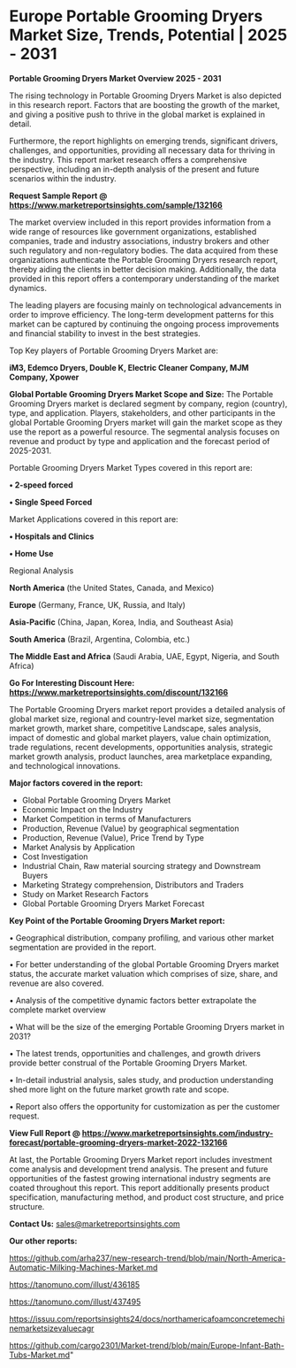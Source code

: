 # Europe Portable Grooming Dryers Market Size, Trends, Potential | 2025 - 2031

<Strong> Portable Grooming Dryers Market Overview 2025 - 2031</strong>

The rising technology in Portable Grooming Dryers Market is also depicted in this research report. Factors that are boosting the growth of the market, and giving a positive push to thrive in the global market is explained in detail.

Furthermore, the report highlights on emerging trends, significant drivers, challenges, and opportunities, providing all necessary data for thriving in the industry. This report market research offers a comprehensive perspective, including an in-depth analysis of the present and future scenarios within the industry.

<strong>Request Sample Report @ <a href=https://www.marketreportsinsights.com/sample/132166>https://www.marketreportsinsights.com/sample/132166</a></strong>

The market overview included in this report provides information from a wide range of resources like government organizations, established companies, trade and industry associations, industry brokers and other such regulatory and non-regulatory bodies. The data acquired from these organizations authenticate the Portable Grooming Dryers research report, thereby aiding the clients in better decision making. Additionally, the data provided in this report offers a contemporary understanding of the market dynamics.

The leading players are focusing mainly on technological advancements in order to improve efficiency. The long-term development patterns for this market can be captured by continuing the ongoing process improvements and financial stability to invest in the best strategies.

Top Key players of Portable Grooming Dryers Market are:

<strong>iM3, Edemco Dryers, Double K, Electric Cleaner Company, MJM Company, Xpower</strong>

<strong><b>Global Portable Grooming Dryers Market Scope and Size:</b></strong>
The Portable Grooming Dryers market is declared segment by company, region (country), type, and application. Players, stakeholders, and other participants in the global Portable Grooming Dryers market will gain the market scope as they use the report as a powerful resource. The segmental analysis focuses on revenue and product by type and application and the forecast period of 2025-2031.

Portable Grooming Dryers Market Types covered in this report are:

<strong>• 2-speed forced

• Single Speed Forced</strong>

Market Applications covered in this report are:

<strong>• Hospitals and Clinics

• Home Use</strong> 

Regional Analysis

<strong>North America</strong> (the United States, Canada, and Mexico)

<strong>Europe</strong> (Germany, France, UK, Russia, and Italy)

<strong>Asia-Pacific</strong> (China, Japan, Korea, India, and Southeast Asia)

<strong>South America</strong> (Brazil, Argentina, Colombia, etc.)

<strong>The Middle East and Africa</strong> (Saudi Arabia, UAE, Egypt, Nigeria, and South Africa)

<strong>Go For Interesting Discount Here: <a href=https://www.marketreportsinsights.com/discount/132166>https://www.marketreportsinsights.com/discount/132166</a></strong>

The Portable Grooming Dryers market report provides a detailed analysis of global market size, regional and country-level market size, segmentation market growth, market share, competitive Landscape, sales analysis, impact of domestic and global market players, value chain optimization, trade regulations, recent developments, opportunities analysis, strategic market growth analysis, product launches, area marketplace expanding, and technological innovations.

<strong><b>Major factors covered in the report:</b></strong>
<ul>
  <li>Global Portable Grooming Dryers Market </li>
  <li>Economic Impact on the Industry</li>
  <li>Market Competition in terms of Manufacturers</li>
  <li>Production, Revenue (Value) by geographical segmentation</li>
  <li>Production, Revenue (Value), Price Trend by Type</li>
  <li>Market Analysis by Application</li>
  <li>Cost Investigation</li>
  <li>Industrial Chain, Raw material sourcing strategy and Downstream Buyers</li>
  <li>Marketing Strategy comprehension, Distributors and Traders</li>
  <li>Study on Market Research Factors</li>
  <li>Global Portable Grooming Dryers Market Forecast</li>
</ul>

<strong><b>Key Point of the Portable Grooming Dryers Market report:</b></strong>

• Geographical distribution, company profiling, and various other market segmentation are provided in the report.

• For better understanding of the global Portable Grooming Dryers market status, the accurate market valuation which comprises of size, share, and revenue are also covered.

• Analysis of the competitive dynamic factors better extrapolate the complete market overview

• What will be the size of the emerging Portable Grooming Dryers market in 2031?

• The latest trends, opportunities and challenges, and growth drivers provide better construal of the Portable Grooming Dryers Market.

• In-detail industrial analysis, sales study, and production understanding shed more light on the future market growth rate and scope.

• Report also offers the opportunity for customization as per the customer request.

<strong><b>View Full Report @ <a href=https://www.marketreportsinsights.com/industry-forecast/portable-grooming-dryers-market-2022-132166>https://www.marketreportsinsights.com/industry-forecast/portable-grooming-dryers-market-2022-132166</a></b></strong>


At last, the Portable Grooming Dryers Market report includes investment come analysis and development trend analysis. The present and future opportunities of the fastest growing international industry segments are coated throughout this report. This report additionally presents product specification, manufacturing method, and product cost structure, and price structure.

<strong>Contact Us:</strong>
sales@marketreportsinsights.com

<strong>Our other reports:</strong>

<a href=https://github.com/arha237/new-research-trend/blob/main/North-America-Automatic-Milking-Machines-Market.md>https://github.com/arha237/new-research-trend/blob/main/North-America-Automatic-Milking-Machines-Market.md</a>

<a href=https://tanomuno.com/illust/436185>https://tanomuno.com/illust/436185</a>

<a href=https://tanomuno.com/illust/437495>https://tanomuno.com/illust/437495</a>

<a href=https://issuu.com/reportsinsights24/docs/northamericafoamconcretemechinemarketsizevaluecagr>https://issuu.com/reportsinsights24/docs/northamericafoamconcretemechinemarketsizevaluecagr</a>

<a href=https://github.com/cargo2301/Market-trend/blob/main/Europe-Infant-Bath-Tubs-Market.md>https://github.com/cargo2301/Market-trend/blob/main/Europe-Infant-Bath-Tubs-Market.md</a>"
